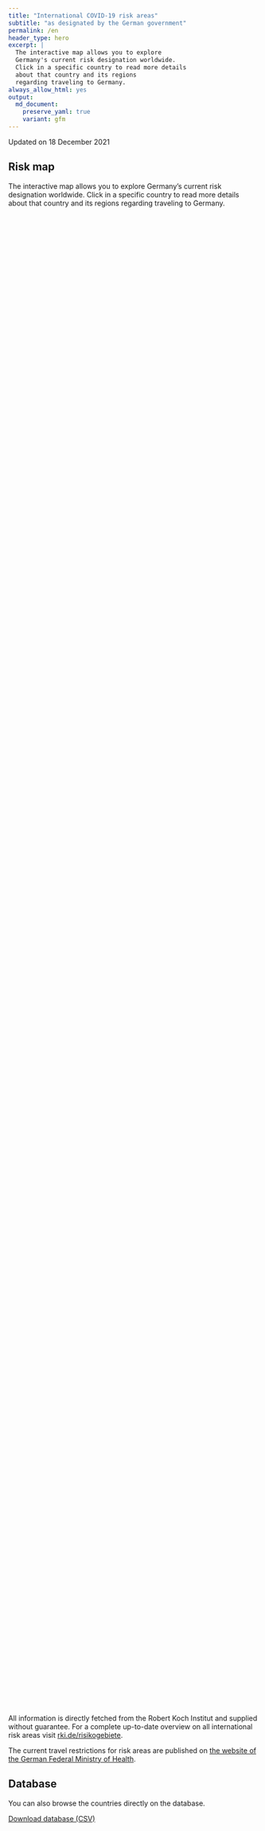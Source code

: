 ```yaml
---
title: "International COVID-19 risk areas"
subtitle: "as designated by the German government"
permalink: /en
header_type: hero
excerpt: |
  The interactive map allows you to explore
  Germany's current risk designation worldwide.
  Click in a specific country to read more details
  about that country and its regions
  regarding traveling to Germany.
always_allow_html: yes
output: 
  md_document:
    preserve_yaml: true
    variant: gfm
---
```


<!-- Modify _R/index_es.Rmd file instead -->

<p class="text-right font-weight-bold">

Updated on 18 December 2021

</p>

## Risk map

The interactive map allows you to explore Germany’s current risk
designation worldwide. Click in a specific country to read more details
about that country and its regions regarding traveling to Germany.

<div id="leaflet" class="leaflet html-widget" style="width:100%;height:75vh;">

</div>

<script src="https://corona-atlas.de/assets/data/locale_en.js"></script>

<script src="https://corona-atlas.de/assets/js/map.js"></script>

All information is directly fetched from the Robert Koch Institut and
supplied without guarantee. For a complete up-to-date overview on all
international risk areas visit
[rki.de/risikogebiete](https://rki.de/risikogebiete).

The current travel restrictions for risk areas are published on [the
website of the German Federal Ministry of
Health](https://www.bundesgesundheitsministerium.de/en/coronavirus/current-information-for-travellers).

## Database

You can also browse the countries directly on the database.

<div id="reactable" class="reactable html-widget" style="width:auto;height:auto;"></div>
<script type="application/json" data-for="reactable">{"x":{"tag":{"name":"Reactable","attribs":{"data":{"Country/Region":["Afghanistan","Angola","Albania","Andorra","United Arab Emirates","Argentina","Armenia","Antigua and Barbuda","Australia","Austria","Azerbaijan","Burundi","Belgium","Benin","Burkina Faso","Bangladesh","Bulgaria","Bahrain","Bahamas","Bosnia and Herzegovina","Belarus","Belize","Bolivia","Brazil","Barbados","Brunei","Bhutan","Botswana","Central African Republic","Canada","Switzerland","Chile","China","Cote D'Ivoire","Cameroon","Democratic Republic of The Congo","Congo","Colombia","Comoros","Cape Verde","Costa Rica","Cuba","Cyprus","Czechia","Germany","Djibouti","Dominica","Denmark","Dominican Republic","Algeria","Ecuador","Egypt","Eritrea","Spain","Estonia","Ethiopia","Finland","Fiji","France","Micronesia","Gabon","United Kingdom","Georgia","Ghana","Guinea","Gambia","Guinea-Bissau","Equatorial Guinea","Greece","Grenada","Guatemala","Guyana","Hong Kong","Honduras","Croatia","Haiti","Hungary","Indonesia","India","Ireland","Iran","Iraq","Iceland","Israel","Italy","Jamaica","Jordan","Japan","Kazakhstan","Kenya","Kyrgyzstan","Cambodia","Kiribati","Saint Kitts and Nevis","South Korea","Kuwait","Laos","Lebanon","Liberia","Libya","Saint Lucia","Liechtenstein","Sri Lanka","Lesotho","Lithuania","Luxembourg","Latvia","Morocco","Monaco","Moldova","Madagascar","Maldives","Mexico","Marshall Islands","North Macedonia","Mali","Malta","Myanmar/Burma","Montenegro","Mongolia","Mozambique","Mauritania","Mauritius","Malawi","Malaysia","Namibia","Niger","Nigeria","Nicaragua","Niue","Netherlands","Norway","Nepal","Nauru","New Zealand","Oman","Pakistan","Panama","Peru","Philippines","Palau","Papua New Guinea","Poland","North Korea","Portugal","Paraguay","Qatar","Romania","Russian Federation","Rwanda","Saudi Arabia","Sudan","Senegal","Singapore","Solomon Islands","Sierra Leone","El Salvador","San Marino","Somalia","Serbia","South Sudan","Sao Tome and Principe","Suriname","Slovakia","Slovenia","Sweden","Eswatini","Seychelles","Syria","Chad","Togo","Thailand","Tajikistan","Turkmenistan","Timor-Leste","Tonga","Trinidad and Tobago","Tunisia","Turkey","Tuvalu","United Republic of Tanzania","Uganda","Ukraine","Uruguay","United States","Uzbekistan","Vatican City","Saint Vincent and The Grenadines","Venezuela","Vietnam","Vanuatu","Samoa","Kosovo","Yemen","South Africa","Zambia","Zimbabwe"],"Risk level":["Not risk area","Not risk area","Not risk area","High risk area","Not risk area","Not risk area","Not risk area","Not risk area","Not risk area","High risk area","Not risk area","High risk area","High risk area","Not risk area","Not risk area","Not risk area","Not risk area","Not risk area","Not risk area","High risk area","High risk area","High risk area","Not risk area","Not risk area","High risk area","Not risk area","Not risk area","Variant of concern","Not risk area","Not risk area","High risk area","Not risk area","Not risk area","Not risk area","High risk area","Not risk area","High risk area","Not risk area","Not risk area","Not risk area","Not risk area","Not risk area","Not risk area","High risk area",null,"Not risk area","High risk area","High risk area","Not risk area","Not risk area","Not risk area","High risk area","Not risk area","Not risk area","Not risk area","High risk area","Not risk area","Not risk area","High risk area","Not risk area","Not risk area","Variant of concern","High risk area","Not risk area","Not risk area","Not risk area","Not risk area","Not risk area","High risk area","Not risk area","Not risk area","Not risk area","Not risk area","Not risk area","High risk area","High risk area","High risk area","Not risk area","Not risk area","High risk area","Not risk area","Not risk area","Not risk area","Not risk area","Not risk area","Not risk area","High risk area","Not risk area","Not risk area","Not risk area","Not risk area","Not risk area","Not risk area","Not risk area","Not risk area","Not risk area","High risk area","High risk area","Not risk area","High risk area","Not risk area","High risk area","Not risk area","Variant of concern","High risk area","Not risk area","Not risk area","Not risk area","Not risk area","Not risk area","Not risk area","Not risk area","High risk area","Not risk area","Not risk area","Not risk area","Not risk area","Not risk area","High risk area","Not risk area","Variant of concern","Not risk area","High risk area","Variant of concern","High risk area","Variant of concern","Not risk area","Not risk area","Not risk area","Not risk area","High risk area","High risk area","Not risk area","Not risk area","Not risk area","Not risk area","Not risk area","Not risk area","Not risk area","Not risk area","Not risk area","High risk area","High risk area","High risk area","Not risk area","Not risk area","Not risk area","Not risk area","High risk area","Not risk area","Not risk area","High risk area","Not risk area","Not risk area","Not risk area","Not risk area","Not risk area","Not risk area","Not risk area","High risk area","Not risk area","Not risk area","Not risk area","High risk area","High risk area","Not risk area","Variant of concern","High risk area","High risk area","Not risk area","Not risk area","Not risk area","High risk area","High risk area","Not risk area","Not risk area","High risk area","Not risk area","High risk area","Not risk area","High risk area","Not risk area","High risk area","Not risk area","Not risk area","Not risk area","Not risk area","Not risk area","High risk area","High risk area","Not risk area","Not risk area","Not risk area","High risk area","Variant of concern","Not risk area","Variant of concern"],"Details":[null,null,null,"since 19 Dec 2021",null,null,null,null,null,"since 14 Nov 2021. The following regions are excluded: -Eben am Achensee; -Jungholz; -Mittelberg; -Rißtal",null,"since 26 Sep 2021","since 21 Nov 2021",null,null,null,null,null,null,"since 12 Sep 2021","since 03 Oct 2021","since 19 Sep 2021",null,null,"since 19 Sep 2021",null,null,"since 28 Nov 2021",null,null,"since 05 Dec 2021",null,null,null,"since 24 Oct 2021",null,"since 24 Oct 2021",null,null,null,null,null,null,"since 14 Nov 2021",null,null,"since 22 Aug 2021","since 19 Dec 2021",null,null,null,"since 24 Jan 2021",null,null,null,"since 26 Sep 2021",null,null,"since 19 Dec 2021",null,null,"since 20 Dec 2021","since 25 Jul 2021",null,null,null,null,null,"since 21 Nov 2021",null,null,null,null,null,"since 24 Oct 2021","since 08 Aug 2021","since 14 Nov 2021",null,null,"since 21 Nov 2021",null,null,null,null,null,null,"since 05 Dec 2021",null,null,null,null,null,null,null,null,null,"since 14 Nov 2021","since 19 Dec 2021",null,"since 18 Jul 2021",null,"since 05 Dec 2021",null,"since 28 Nov 2021","since 03 Oct 2021",null,null,null,null,null,null,null,"since 08 Aug 2021",null,null,null,null,null,"since 15 Aug 2021",null,"since 28 Nov 2021",null,"since 05 Dec 2021","since 28 Nov 2021","since 13 Jun 2021","since 28 Nov 2021",null,null,null,null,"since 21 Nov 2021. The risk designation applies to the following regions: -Bonaire, since 27 Jul 2021; -Saba, since 27 Jul 2021; -Sint Eustatius, since 27 Jul 2021","since 19 Dec 2021",null,null,null,null,null,null,null,null,null,"since 08 Aug 2021","since 05 Dec 2021","since 08 Aug 2021",null,null,null,null,"since 07 Jul 2021",null,null,"since 31 Jan 2021",null,null,null,null,null,null,null,"since 05 Sep 2021",null,null,null,"since 31 Oct 2021","since 26 Sep 2021",null,"since 28 Nov 2021","since 14 Feb 2021","since 31 Jan 2021",null,null,null,"since 08 Aug 2021","since 08 Aug 2021",null,null,"since 08 Aug 2021",null,"since 17 Aug 2021",null,"since 14 Mar 2021",null,"since 10 Oct 2021",null,null,null,null,null,"since 19 Sep 2021","since 15 Aug 2021",null,null,null,"since 10 Oct 2021","since 28 Nov 2021",null,"since 28 Nov 2021"]},"columns":[{"accessor":"Country/Region","name":"Country/Region","type":"character"},{"accessor":"Risk level","name":"Risk level","type":"character"},{"accessor":"Details","name":"Details","type":"character"}],"filterable":true,"searchable":true,"defaultPageSize":10,"showPageSizeOptions":true,"pageSizeOptions":[10,25,50,100],"paginationType":"jump","showPageInfo":true,"minRows":1,"striped":true,"dataKey":"517adeb9c69521cb37b873205c7019f6","key":"517adeb9c69521cb37b873205c7019f6"},"children":[]},"class":"reactR_markup"},"evals":[],"jsHooks":[]}</script>

<p class="text-center my-5">

<a href="assets/dist/db_countries_risk_en.csv" class="btn btn-primary">Download
database (CSV)</a>

</p>
